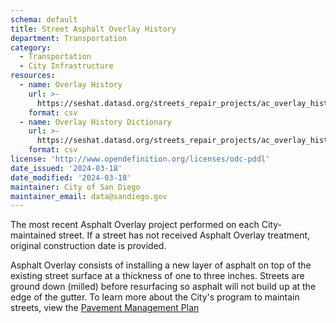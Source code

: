 ```yaml
---
schema: default
title: Street Asphalt Overlay History
department: Transportation
category:
  - Transportation
  - City Infrastructure
resources:
  - name: Overlay History
    url: >-
      https://seshat.datasd.org/streets_repair_projects/ac_overlay_history_datasd.csv
    format: csv
  - name: Overlay History Dictionary
    url: >-
      https://seshat.datasd.org/streets_repair_projects/ac_overlay_history_dictionary_datasd.csv
    format: csv
license: 'http://www.opendefinition.org/licenses/odc-pddl'
date_issued: '2024-03-18'
date_modified: '2024-03-18'
maintainer: City of San Diego
maintainer_email: data@sandiego.gov
---
```

The most recent Asphalt Overlay project performed on each City-maintained street. If a street has not received Asphalt Overlay treatment, original construction date is provided.
<!--more-->
Asphalt Overlay consists of installing a new layer of asphalt on top of the existing street surface at a thickness of one to three inches. Streets are ground down (milled) before resurfacing so asphalt will not build up at the edge of the gutter. To learn more about the City's program to maintain streets, view the [Pavement Management Plan](https://www.sandiego.gov/sites/default/files/2024-01/pavement-management-plan-report.pdf)

